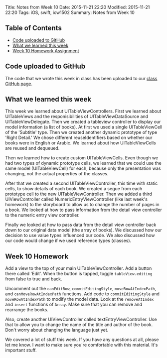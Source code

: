 Title: Notes from Week 10
Date: 2015-11-21 22:20
Modified: 2015-11-21 22:20
Tags: iOS, swift, icw1502
Summary: Notes from Week 10

## Table of Contents

* [Code uploaded to GitHub](#toc1)
* [What we learned this week](#toc2)
* [Week 10 Homework Assignment](#toc3)

## <a name="toc1"></a>Code uploaded to GitHub

The code that we wrote this week in class has been uploaded to our [class GitHub page](https://github.com/aijaz/icw1502).

## <a name="toc2"></a>What we learned this week

This week we learned about UITableViewControllers. First we learned about UITableViews and the responisibilities of UITableViewDataSource and UITableViewDelegate. Then we created a tableview controller to display our model information (a list of books). At first we used a single UITableViewCell of the 'Subtitle' type. Then we created another dynamic prototype of type 'Right Detail.' We chose different reuseIdentifiers based on whether our books were in English or Arabic. We learned about how UITableViewCells are reused and dequeued.

Then we learned how to create custom UITableViewCells. Even though we had two types of dynamic prototype cells, we learned that we could use the same model (UITableViewCell) for each, because only the presentation was changing, not the actual properties of the classes. 

After that we created a second UITableViewController, this time with static cells, to show details of each book. We created a segue from each prototype cell to the new UITableViewController. Then we added a third UIViewController called NumericEntryViewController (like last week's homework) to the storyboard to allow us to change the number of pages in a book. We looked at how to pass information from the detail view controller to the numeric entry view controller. 

Finally we looked at how to pass data from the detail view controller back down to our original data model (the array of books). We discussed how our decision to use value types influenced our code. We also discussed how our code would change if we used reference types (classes). 

## <a name="toc3"></a>Week 10 Homework

Add a view to the top of your main UITableViewController. Add a button there called 'Edit'. When the button is tapped, toggle `tableView.editing` from false to true and back. 

Uncomment out the `canEditRow`, `commitEditingStyle`, `moveRowAtIndexPath`, and `canMoveRowAtIndexPath` functions. Add code to `commitEditingStyle` and `moveRowAtIndexPath` to modify the model data. Look at the `removeAtIndex` and `insert` functions of `Array`. Make sure that you can remove and rearrange the books. 

Also, create another UIViewController called textEntryViewController. Use that to allow you to change the name of the title and author of the book. Don't worry about changing the language just yet. 

We covered a lot of stuff this week. If you have any questions at all, please let me know. I want to make sure you're comfortable with this material. It's important stuff.


